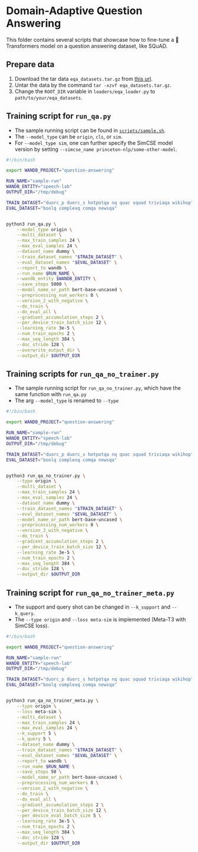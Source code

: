 <!---
Copyright 2021 The HuggingFace Team. All rights reserved.

Licensed under the Apache License, Version 2.0 (the "License");
you may not use this file except in compliance with the License.
You may obtain a copy of the License at

    http://www.apache.org/licenses/LICENSE-2.0

Unless required by applicable law or agreed to in writing, software
distributed under the License is distributed on an "AS IS" BASIS,
WITHOUT WARRANTIES OR CONDITIONS OF ANY KIND, either express or implied.
See the License for the specific language governing permissions and
limitations under the License.
-->

# Domain-Adaptive Question Answering

This folder contains several scripts that showcase how to fine-tune a 🤗 Transformers model on a question answering dataset,
like SQuAD. 

## Prepare data
1. Download the tar data `eqa_datasets.tar.gz` from [this url](https://drive.google.com/file/d/1JmZoPckw9Nxek-TA5q4p7SrIa-KOv_as/view?usp=sharing).
2. Untar the data by the command `tar -xzvf eqa_datasets.tar.gz`.
3. Change the `ROOT_DIR` variable in `loaders/eqa_loader.py` to `path/to/your/eqa_datasets`.

## Training script for `run_qa.py`
* The sample running script can be found in [`scripts/sample.sh`](scripts/sample.sh).
* The `--model_type` can be `origin`, `cls`, or `sim`.
* For `--model_type sim`, one can further specify the SimCSE model version by setting `--simcse_name princeton-nlp/some-other-model`.

```bash
#!/bin/bash

export WANDB_PROJECT="question-answering"

RUN_NAME="sample-run"
WANDB_ENTITY="speech-lab"
OUTPUT_DIR="/tmp/debug"

TRAIN_DATASET="duorc_p duorc_s hotpotqa nq quac squad triviaqa wikihop"
EVAL_DATASET="boolq complexq comqa newsqa"


python3 run_qa.py \
    --model_type origin \
    --multi_dataset \
    --max_train_samples 24 \
    --max_eval_samples 24 \
    --dataset_name dummy \
    --train_dataset_names "$TRAIN_DATASET" \
    --eval_dataset_names "$EVAL_DATASET" \
    --report_to wandb \
    --run_name $RUN_NAME \
    --wandb_entity $WANDB_ENTITY \
    --save_steps 5000 \
    --model_name_or_path bert-base-uncased \
    --preprocessing_num_workers 8 \
    --version_2_with_negative \
    --do_train \
    --do_eval_all \
    --gradient_accumulation_steps 2 \
    --per_device_train_batch_size 12 \
    --learning_rate 3e-5 \
    --num_train_epochs 2 \
    --max_seq_length 384 \
    --doc_stride 128 \
    --overwrite_output_dir \
    --output_dir $OUTPUT_DIR

```

## Training scripts for `run_qa_no_trainer.py`
* The sample running script for `run_qa_no_trainer.py`, which have the same function with `run_qa.py`
* The arg `--model_type` is renamed to `--type`

```bash
#!/bin/bash

export WANDB_PROJECT="question-answering"

RUN_NAME="sample-run"
WANDB_ENTITY="speech-lab"
OUTPUT_DIR="/tmp/debug"

TRAIN_DATASET="duorc_p duorc_s hotpotqa nq quac squad triviaqa wikihop"
EVAL_DATASET="boolq complexq comqa newsqa"


python3 run_qa_no_trainer.py \
    --type origin \
    --multi_dataset \
    --max_train_samples 24 \
    --max_eval_samples 24 \
    --dataset_name dummy \
    --train_dataset_names "$TRAIN_DATASET" \
    --eval_dataset_names "$EVAL_DATASET" \
    --model_name_or_path bert-base-uncased \
    --preprocessing_num_workers 8 \
    --version_2_with_negative \
    --do_train \
    --gradient_accumulation_steps 2 \
    --per_device_train_batch_size 12 \
    --learning_rate 3e-5 \
    --num_train_epochs 2 \
    --max_seq_length 384 \
    --doc_stride 128 \
    --output_dir $OUTPUT_DIR
```

## Training script for `run_qa_no_trainer_meta.py`
* The support and query shot can be changed in `--k_support` and `--k_query`.
* The `--type origin` and `--loss meta-sim` is implemented (Meta-T3 with SimCSE loss).

```bash
#!/bin/bash

export WANDB_PROJECT="question-answering"

RUN_NAME="sample-run"
WANDB_ENTITY="speech-lab"
OUTPUT_DIR="/tmp/debug"

TRAIN_DATASET="duorc_p duorc_s hotpotqa nq quac squad triviaqa wikihop"
EVAL_DATASET="boolq complexq comqa newsqa"


python3 run_qa_no_trainer_meta.py \
    --type origin \
    --loss meta-sim \
    --multi_dataset \
    --max_train_samples 24 \
    --max_eval_samples 24 \
    --k_support 5 \
    --k_query 5 \
    --dataset_name dummy \
    --train_dataset_names "$TRAIN_DATASET" \
    --eval_dataset_names "$EVAL_DATASET" \
    --report_to wandb \
    --run_name $RUN_NAME \
    --save_steps 50 \
    --model_name_or_path bert-base-uncased \
    --preprocessing_num_workers 8 \
    --version_2_with_negative \
    --do_train \
    --do_eval_all \
    --gradient_accumulation_steps 2 \
    --per_device_train_batch_size 12 \
    --per_device_eval_batch_size 5 \
    --learning_rate 3e-5 \
    --num_train_epochs 2 \
    --max_seq_length 384 \
    --doc_stride 128 \
    --output_dir $OUTPUT_DIR
```
